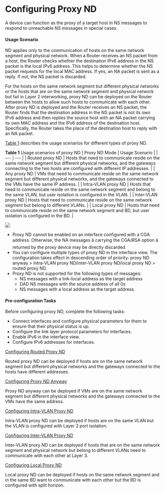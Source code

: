 Configuring Proxy ND
====================

A device can function as the proxy of a target host in NS messages to respond to unreachable NS messages in special cases.

#### Usage Scenario

ND applies only to the communication of hosts on the same network segment and physical network. When a Router receives an NS packet from a host, the Router checks whether the destination IPv6 address in the NS packet is the local IPv6 address. This helps to determine whether the NS packet requests for the local MAC address. If yes, an NA packet is sent as a reply. If not, the NS packet is discarded.

For the hosts on the same network segment but different physical networks or the hosts that are on the same network segment and physical network but fail in Layer 2 interworking, proxy ND can be deployed on the Router between the hosts to allow such hosts to communicate with each other. After proxy ND is deployed and the Router receives an NS packet, the Router finds that the destination address in the NS packet is not its own IPv6 address and then replies the source host with an NA packet carrying its own MAC address and the IPv6 address of the destination host. Specifically, the Router takes the place of the destination host to reply with an NA packet.

[Table 1](#EN-US_TASK_0161511713__en-us_concept_0161511699_tab_dc_vrp_nd_feature_002901) describes the usage scenarios for different types of proxy ND.

**Table 1** Usage scenarios of proxy ND
| Proxy ND Mode | Usage Scenario |
| --- | --- |
| Routed proxy ND | Hosts that need to communicate reside on the same network segment but different physical networks, and the gateways connecting to the two hosts are configured with different IP addresses. |
| Any proxy ND | VMs that need to communicate reside on the same network segment but different physical networks, and the gateways connected to the VMs have the same IP address. |
| Intra-VLAN proxy ND | Hosts that need to communicate reside on the same network segment and belong to the same VLAN, but user isolation is configured in the VLAN. |
| Inter-VLAN proxy ND | Hosts that need to communicate reside on the same network segment but belong to different VLANs. |
| Local proxy ND | Hosts that need to communicate reside on the same network segment and BD, but user isolation is configured in the BD. |



![](../../../../public_sys-resources/note_3.0-en-us.png) 

* Proxy ND cannot be enabled on an interface configured with a CGA address. Otherwise, the NA messages â carrying the CGA/RSA option â returned by the proxy device may be directly discarded.
* You can configure multiple types of proxy ND in the interface view. The configuration takes effect in descending order of priority: proxy ND anyway > intra-VLAN proxy ND/inter-VLAN proxy ND/local proxy ND > routed proxy ND.
* Proxy ND is not supported for the following types of messages:
  + NS messages with a link-local address as the target address
  + DAD NS messages with the source address of all 0s
  + NS messages with a local address as the target address.


#### Pre-configuration Tasks

Before configuring proxy ND, complete the following tasks:

* Connect interfaces and configure physical parameters for them to ensure that their physical status is up.
* Configure the link layer protocol parameters for interfaces.
* Enable IPv6 in the interface view.
* Configure IPv6 addresses for interfaces.


[Configuring Routed Proxy ND](../../../../software/nev8r10_vrpv8r16/user/vrp/dc_vrp_nd_cfg_0004.html)

Routed proxy ND can be deployed if hosts are on the same network segment but different physical networks and the gateways connected to the hosts have different addresses.

[Configuring Proxy ND Anyway](../../../../software/nev8r10_vrpv8r16/user/vrp/dc_vrp_nd_cfg_0005.html)

Proxy ND anyway can be deployed if VMs are on the same network segment but different physical networks and the gateways connected to the VMs have the same address.

[Configuring Intra-VLAN Proxy ND](../../../../software/nev8r10_vrpv8r16/user/vrp/dc_vrp_nd_cfg_0006.html)

Intra-VLAN proxy ND can be deployed if hosts are on the same VLAN but the VLAN is configured with Layer 2 port isolation.

[Configuring Inter-VLAN Proxy ND](../../../../software/nev8r10_vrpv8r16/user/vrp/dc_vrp_nd_cfg_0007.html)

Inter-VLAN proxy ND can be deployed if hosts that are on the same network segment and physical network but belong to different VLANs need to communicate with each other at Layer 3.

[Configuring Local Proxy ND](../../../../software/nev8r10_vrpv8r16/user/vrp/dc_vrp_nd_cfg_0008.html)

Local proxy ND can be deployed if hosts on the same network segment and in the same BD want to communicate with each other but the BD is configured with split horizon.